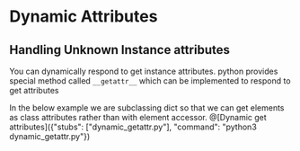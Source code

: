 # Dynamic Attributes

## Handling Unknown Instance attributes
You can dynamically respond to get instance attributes. python provides special method called `__getattr__` which can be implemented to respond to get attributes

In the below example we are subclassing dict so that we can get elements as class attributes rather than with element accessor.
@[Dynamic get attributes]({"stubs": ["dynamic_getattr.py"], "command": "python3 dynamic_getattr.py"})
